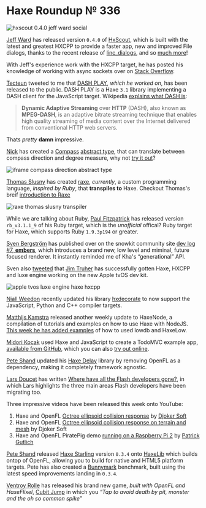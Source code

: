 [_template]: ../templates/roundup.html
[date]: / "2015-09-19 16:04:00"
[modified]: / "2015-09-19 16:04:00"
[published]: / "2015-09-19 16:04:00"
[“”]: a ""
# Haxe Roundup № 336

![hxscout 0.4.0 jeff ward social](/img/336/hxscout0.4.0.png "HxScout version 0.4.0 is live!")

[Jeff Ward][tw1] has released version `0.4.0` of [HxScout][l1], which is built with
the latest and greatest HXCPP to provide a faster app, new and improved File
dialogs, thanks to the recent release of [linc_dialogs][l2], and so 
[much more][l3]!

With Jeff's experience work with the HXCPP target, he has posted his knowledge of
working with async sockets over on [Stack Overflow][l4].

[Tecteun][tw2] tweeted to me that [DASH PLAY][l5], _which he worked on_, has been
released to the public. DASH PLAY is a Haxe `3.1` library implementing a DASH
client for the JavaScript target. Wikipedia [explains what DASH is][l6]:
	
> **Dynamic Adaptive Streaming** over **HTTP** (DASH), also known as **MPEG-DASH**, 
is an adaptive bitrate streaming technique that enables high quality streaming
of media content over the Internet delivered from conventional HTTP web servers.

Thats _pretty_ **damn** impressive.

[Nick][tw3] has created a [Compass][l8] [abstract type][l7], that can translate
between compass direction and degree measure, why not [try it out][l9]?

![iframe compass direction abstract type](http://try.thx-lib.org/embed/846e4)
	
[Thomas Slusny][tw4] has created [raxe][l10], _currently_, a custom programming
language, _inspired by Ruby_, that **transpiles to** Haxe. Checkout Thomas's 
breif [introduction to Raxe][l11]

![raxe thomas slusny transpiler](/img/336/raxe.png "Example of Raxe, an alternative syntax for Haxe.")

While we are talking about Ruby, [Paul Fitzpatrick][gh1] has released version
`rb_v3.1.1_9` of his Ruby target, which is the _unofficial_ offical? Ruby 
target for Haxe, which supports Ruby `1.9.3p194` or greater.

[Sven Bergström][tw5] has published over on the snowkit community site
[dev log #7, **embers**][l12], which introduces a brand new, low level and miminal,
future focused renderer. It instantly reminded me of Kha's “generational” API.

Sven also [tweeted][l13] that [Jim Truher][tw6] has successfully gotten Haxe, HXCPP
and luxe engine working on the new Apple tvOS dev kit.

![apple tvos luxe engine haxe hxcpp](/img/336/haxe-apple-tvos.jpg "Haxe & luxe engine running on Apple tvOS developers kit.")

[Niall Weedon][tw7] recently updated his library [hxdecorate][l14] to now support 
the JavaScript, Python and C++ compiler targets.

[Matthijs Kamstra][tw8] released another weekly update to HaxeNode, a
compilation of tutorials and examples on how to use Haxe with NodeJS. [This week
he has added examples][l15] of how to used lowdb and HaxeLow.

[Midori Kocak][tw9] used Haxe and JavaScript to create a TodoMVC example app, 
[available from GitHub][l16], which you can also [try out online][l17]. 

[Pete Shand][tw12] updated his [Haxe Delay][l18] library by removing OpenFL
as a dependency, making it completely framework agnostic.

[Lars Doucet][tw9] has written [Where have all the Flash developers gone?][l19],
in which Lars highlights the three main areas Flash developers have been 
migrating too. 

Three impressive videos have been released this week onto YouTube:
	
1. Haxe and OpenFL [Octree ellipsoid collision response][l20] by [Djoker Soft][tw10]
2. Haxe and OpenFL [Octree ellipsoid collision response on terrain and mesh][l21] by Djoker Soft
3. Haxe and OpenFL PiratePig demo [running on a Raspberry Pi 2][l22] by [Patrick Gutlich][tw11]

[Pete Shand][tw12] released [Haxe Starling][l23] version `0.3.4` onto [HaxeLib][l24]
which builds ontop of OpenFL, allowing you to build for native and HTML5 
platform targets. Pete has also created a [Bunnymark][l25] benchmark, built using
the latest speed improvements landing in `0.3.4`.

[Ventroy Rolle][tw13] has released his brand new game, _built with OpenFL and
HaxeFlixel_, [Cubit Jump][l26] in which you _“Tap to avoid death by pit, monster and the oh so common spike”_

[gh1]: https://github.com/paulfitz "@paulfitz"

[tw13]: https://twitter.com/TroyGotCode "@TroyGotCode"
[tw12]: https://twitter.com/peteshand "@peteshand"
[tw11]: https://twitter.com/gepatto "@gepatto"
[tw10]: https://twitter.com/djokersoft "@djokersoft"
[tw9]: https://twitter.com/larsiusprime "@larsiusprime"
[tw8]: https://twitter.com/MatthijsKamstra "@MatthijsKamstra"
[tw7]: https://twitter.com/niall_weedon "@niall_weedon"
[tw6]: https://twitter.com/jtruher "@jtruher"
[tw5]: https://twitter.com/___discovery "@___discovery"
[tw4]: https://twitter.com/_deathbeam "@_deathbeam"
[tw3]: https://twitter.com/MSGhero16 "@MSGhero16"
[tw2]: https://twitter.com/tecteun "@tecteun"
[tw1]: https://twitter.com/Jeff__Ward "@Jeff__Ward"

[l26]: https://play.google.com/store/apps/details?id=com.bigvgames.game.CubitJump "Cubit Jump on the Google Play Store"
[l25]: http://peteshand.net/downloads/haxe-starling-bunnymark/html5/ "Haxe Starling Bunnymark Benchmark by Pete Shand"
[l24]: http://lib.haxe.org/p/starling/ "Haxe Starling on HaxeLib"
[l23]: http://blog.peteshand.net/starling-for-haxe/ "Starling for Haxe by Pete Shand"
[l22]: https://www.youtube.com/watch?v=1HMr4egGwZI "Haxe and OpenFL running PiratePig on a Raspberry Pi 2 on YouTube"
[l21]: https://www.youtube.com/watch?v=qMcDUzdd9jM "Haxe and OpenFL Octree ellipsoid collision response on Terrain and Mesh on YouTube"
[l20]: https://www.youtube.com/watch?v=64GnofNlD0Q "Haxe and Open Octree ellipsoid collision response on YouTube"
[l19]: http://gamasutra.com/blogs/LarsDoucet/20150915/252693/Where_have_all_the_Flash_developers_gone.php "Where have all the Flash developers gone?"
[l18]: http://blog.peteshand.net/haxe-delay/ "Haxe Delay by Pete Shand"
[l17]: http://mtkocak.github.io/haxe-todomvc/#/active "Haxe TodoMVC live example"
[l16]: https://github.com/mtkocak/haxe-todomvc "Haxe TodoMVC on GitHub"
[l15]: http://matthijskamstra.github.io/haxenode/04haxelow/example.html "How to use HaxeLow with NodeJS"
[l14]: https://github.com/nweedon/hxdecorate "HxDecorate on GitHub"
[l13]: https://twitter.com/snowkitorg/status/645416697546063872 "Haxe supports Apple tvOS"
[l12]: http://snowkit.org/2015/09/14/snowkit-dev-log-7-embers/ "Snowkit dev log #7, Embers"
[l11]: https://nondev.io/New-language/ "Raxe, an alternative language for Haxe"
[l10]: https://github.com/nondev/raxe "Raxe on GitHub"
[l9]: http://try.thx-lib.org/#846e4 "Try out the Compass abstract type on try.thx-lib.org"
[l8]: https://gist.github.com/MSGhero/0fc158f28cb62fd4f7c7 "Compass Abstract Type for Haxe"
[l7]: http://haxe.org/manual/types-abstract.html "What is an Abstract Type? Haxe.org"
[l6]: https://en.wikipedia.org/wiki/Dynamic_Adaptive_Streaming_over_HTTP "DASH on Wikipedia"
[l5]: http://dashplay.nl/case/dash-play "DASH PLAY"
[l4]: http://stackoverflow.com/questions/32590684/how-to-handle-socket-with-haxe-cpp "How to handle sockets with Haxe CPP on Stack Overflow"
[l3]: http://hxscout.com/guide.html "HxScout Documentation"
[l2]: https://github.com/snowkit/linc_dialogs "Linc Dialogs on GitHub"
[l1]: https://www.patreon.com/hxscout?ty=h "Support HxScout on Patreon"